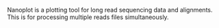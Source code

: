 Nanoplot is a plotting tool for long read sequencing data and alignments. This is for processing multiple reads files simultaneously. 